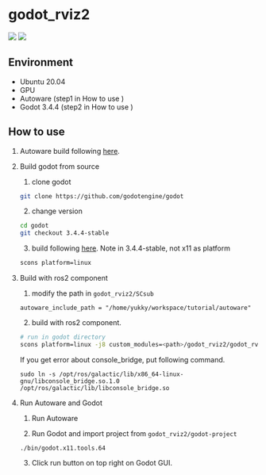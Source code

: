 # godot_rviz2
[![](http://img.youtube.com/vi/7udy3QDXQBk/0.jpg)](https://www.youtube.com/watch?v=7udy3QDXQBk)
[![](http://img.youtube.com/vi/r8NtqiF3JNg/0.jpg)](https://www.youtube.com/watch?v=r8NtqiF3JNg)

## Environment
- Ubuntu 20.04
- GPU 
- Autoware (step1 in How to use )
- Godot 3.4.4 (step2 in How to use )

## How to use
1. Autoware build following [here](https://autowarefoundation.github.io/autoware-documentation/main/installation/autoware/source-installation/).

2. Build godot from source
   1. clone godot
   ```bash
   git clone https://github.com/godotengine/godot
   ```

   2. change version
   ```bash
   cd godot
   git checkout 3.4.4-stable
   ```

   3. build following [here](https://docs.godotengine.org/en/stable/development/compiling/compiling_for_x11.html). Note in 3.4.4-stable, not x11 as platform
   ```bash
   scons platform=linux 
    ```

3. Build with ros2 component
   1. modify the path in `godot_rviz2/SCsub`
   ```
   autoware_include_path = "/home/yukky/workspace/tutorial/autoware"

   ```

   2. build with ros2 component. 
   ```bash
   # run in godot directory
   scons platform=linux -j8 custom_modules=<path>/godot_rviz2/godot_rviz2
   ```
   If you get error about console_bridge, put following command.
   ```
   sudo ln -s /opt/ros/galactic/lib/x86_64-linux-gnu/libconsole_bridge.so.1.0 /opt/ros/galactic/lib/libconsole_bridge.so
   ```

4. Run Autoware and Godot
   1. Run Autoware

   2. Run Godot and import project from `godot_rviz2/godot-project`
    ```
    ./bin/godot.x11.tools.64
    ```

   3. Click run button on top right on Godot GUI.
